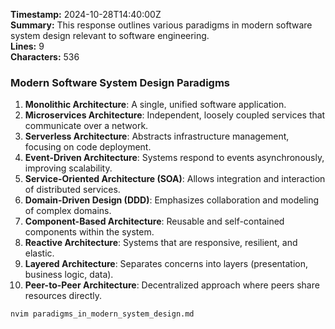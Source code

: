 **Timestamp:** 2024-10-28T14:40:00Z  
**Summary:** This response outlines various paradigms in modern software system design relevant to software engineering.  
**Lines:** 9  
**Characters:** 536  

### Modern Software System Design Paradigms

1. **Monolithic Architecture**: A single, unified software application.
2. **Microservices Architecture**: Independent, loosely coupled services that communicate over a network.
3. **Serverless Architecture**: Abstracts infrastructure management, focusing on code deployment.
4. **Event-Driven Architecture**: Systems respond to events asynchronously, improving scalability.
5. **Service-Oriented Architecture (SOA)**: Allows integration and interaction of distributed services.
6. **Domain-Driven Design (DDD)**: Emphasizes collaboration and modeling of complex domains.
7. **Component-Based Architecture**: Reusable and self-contained components within the system.
8. **Reactive Architecture**: Systems that are responsive, resilient, and elastic.
9. **Layered Architecture**: Separates concerns into layers (presentation, business logic, data).
10. **Peer-to-Peer Architecture**: Decentralized approach where peers share resources directly.

```bash
nvim paradigms_in_modern_system_design.md
```
